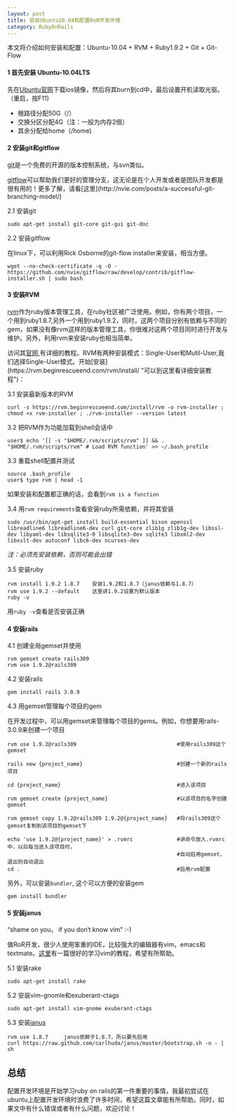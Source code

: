 ```yaml
---
layout: post
title: 安装Ubuntu10.04和配置RoR开发环境
category: RubyOnRails
---
```


本文将介绍如何安装和配置：Ubuntu-10.04 \+ RVM \+ Ruby1.9.2 \+ Git \+ Git-Flow

#### 1 首先安装 Ubuntu-10.04LTS ####

先在[Ubuntu官网](http://www.ubuntu.com/download/ubuntu/download "http://www.ubuntu.com/download/ubuntu/download")下载ios镜像，然后将其burn到cd中，最后设置开机读取光驱。（重启，按F11)

+ 根路径分配50G（/）
+ 交换分区分配4G（注：一般为内存2倍）
+ 其余分配给home（/home)

#### 2 安装git和gitflow ####

[git](http://git-scm.com/,
"http://git-scm.com/")是一个免费的开源的版本控制系统，与svn类似。

[gitflow](https://github.com/nvie/gitflow "https://github.com/nvie/gitflow")可以帮助我们更好的管理分支，这无论是在个人开发或者是团队开发都是很有用的！更多了解，请看[这里](http://nvie.com/posts/a-successful-git-branching-model/)

2.1 安装git

    sudo apt-get install git-core git-gui git-doc

2.2 安装gitflow

在linux下，可以利用Rick Osborne的git-flow installer来安装，相当方便。

    wget --no-check-certificate -q -O - https://github.com/nvie/gitflow/raw/develop/contrib/gitflow-installer.sh | sudo bash


#### 3 安装RVM ####

[rvm](https://rvm.beginrescueend.com/
"https://rvm.beginrescueend.com/")作为ruby版本管理工具，在ruby社区被广泛使用。例如，你有两个项目，一个用到ruby1.8.7,另外一个用到ruby1.9.2，同时，这两个项目分别有依赖与不同的gem，如果没有像rvm这样的版本管理工具，你很难对这两个项目同时进行开发与维护。另外，利用rvm来安装ruby也相当简单。

访问其[官网](https://rvm.beginrescueend.com/ "https://rvm.beginrescueend.com/"),有详细的教程。RVM有两种安装模式：Single-User和Mutil-User,我们选择Single-User模式。开始[安装](https://rvm.beginrescueend.com/rvm/install/ "可以到这里看详细安装教程")：

3.1 安装最新版本的RVM

    curl -s https://rvm.beginrescueend.com/install/rvm -o rvm-installer ; chmod +x rvm-installer ; ./rvm-installer --version latest

3.2 把RVM作为功能加载到shell会话中

    user$ echo '[[ -s "$HOME/.rvm/scripts/rvm" ]] && . "$HOME/.rvm/scripts/rvm" # Load RVM function' >> ~/.bash_profile

3.3 重载shell配置并测试

    source .bash_profile
    user$ type rvm | head -1

  如果安装和配置都正确的话，会看到`rvm is a function`

3.4 用`rvm requirements`查看安装ruby所需依赖，并将其安装

    sudo /usr/bin/apt-get install build-essential bison openssl libreadline6 libreadline6-dev curl git-core zlib1g zlib1g-dev libssl-dev libyaml-dev libsqlite3-0 libsqlite3-dev sqlite3 libxml2-dev libxslt-dev autoconf libc6-dev ncurses-dev

*注：必须先安装依赖，否则可能会出错*

3.5 安装ruby

    rvm install 1.9.2 1.8.7    安装1.9.2和1.8.7（janus依赖与1.8.7）
    rvm use 1.9.2 --default    这里讲1.9.2设置为默认版本
    ruby -v
  用`ruby -v`查看是否安装正确



#### 4 安装rails ####

4.1 创建全局gemset并使用

    rvm gemset create rails309
    rvm use 1.9.2@rails309

4.2 安装rails

    gem install rails 3.0.9

4.3 用gemset管理每个项目的gem

  在开发过程中，可以用gemset来管理每个项目的gems。例如，你想要用rails-3.0.9来创建一个项目

    rvm use 1.9.2@rails309                                #使用rails309这个gemset 

    rails new {project_name}                              #创建一个新的rails项目

    cd {project_name}                                     #进入该项目

    rvm gemset create {project_name}                      #以该项目的名字创建gemset

    rvm gemset copy 1.9.2@rails309 1.9.2@{project_name}   #将rails309这个gemset复制到该项目的gemset下

    echo 'use 1.9.2@{project_name}' > .rvmrc              #讲命令放入.rvmrc中，以后每当进入该项目时，
                                                          #自动启用gemset，退出则自动退出
    cd .                                                  #启用rvm配置

另外，可以安装`bundler`, 这个可以方便的安装gem

    gem install bundler

#### 5 安装janus ####

“shame on you， if you don‘t know vim" :-)

做RoR开发，很少人使用笨重的IDE，比较强大的编辑器有vim，emacs和textmate。[这里](http://yannesposito.com/Scratch/en/blog/Learn-Vim-Progressively/)有一篇很好的学习vim的教程，希望有所帮助。

5.1 安装rake

    sudo apt-get install rake

5.2 安装vim-gnomle和exuberant-ctags

    sudo apt-get install vim-gnome exuberant-ctags

5.3 安装[janus](https://github.com/carlhuda/janus "https://github.com/carlhuda/janus")

    rvm use 1.8.7     janus依赖于1.8.7，所以要先启用
    curl https://raw.github.com/carlhuda/janus/master/bootstrap.sh -o - | sh


## 总结 ##

配置开发环境是开始学习ruby on
rails的第一件重要的事情，我最初尝试在ubuntu上配置开发环境时浪费了许多时间，希望这篇文章能有所帮助。同时，如果文中有什么错误或者有什么问题，欢迎讨论！
